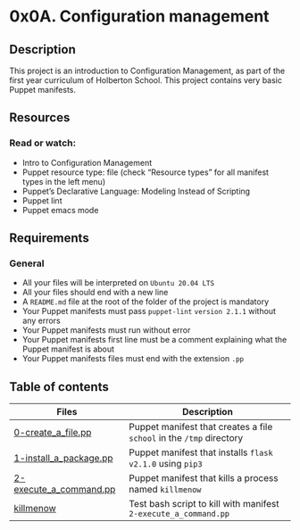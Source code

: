 # 0x0A. Configuration management

## Description
This project is an introduction to Configuration Management, as part of the first year curriculum of Holberton School.
This project contains very basic Puppet manifests.

## Resources
### Read or watch:

 - Intro to Configuration Management
 - Puppet resource type: file (check “Resource types” for all manifest types in the left menu)
 - Puppet’s Declarative Language: Modeling Instead of Scripting
 - Puppet lint
 - Puppet emacs mode

## Requirements
### General
 - All your files will be interpreted on `Ubuntu 20.04 LTS`
 - All your files should end with a new line
 - A `README.md` file at the root of the folder of the project is mandatory
 - Your Puppet manifests must pass `puppet-lint` `version 2.1.1` without any errors
 - Your Puppet manifests must run without error
 - Your Puppet manifests first line must be a comment explaining what the Puppet manifest is about
 - Your Puppet manifests files must end with the extension `.pp`
 
## Table of contents
Files | Description
----- | -----------
[0-create_a_file.pp](./0-create_a_file.pp) | Puppet manifest that creates a file `school` in the `/tmp` directory
[1-install_a_package.pp](./1-install_a_package.pp) | Puppet manifest that installs `flask` `v2.1.0` using `pip3`
[2-execute_a_command.pp](./2-execute_a_command.pp) | Puppet manifest that kills a process named `killmenow`
[killmenow](./killmenow) | Test bash script to kill with manifest `2-execute_a_command.pp`
